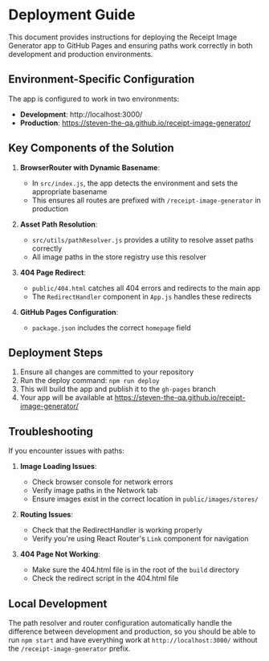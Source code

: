 # Deployment Guide

This document provides instructions for deploying the Receipt Image Generator app to GitHub Pages and ensuring paths work correctly in both development and production environments.

## Environment-Specific Configuration

The app is configured to work in two environments:
- **Development**: http://localhost:3000/
- **Production**: https://steven-the-qa.github.io/receipt-image-generator/

## Key Components of the Solution

1. **BrowserRouter with Dynamic Basename**:
   - In `src/index.js`, the app detects the environment and sets the appropriate basename
   - This ensures all routes are prefixed with `/receipt-image-generator` in production

2. **Asset Path Resolution**:
   - `src/utils/pathResolver.js` provides a utility to resolve asset paths correctly
   - All image paths in the store registry use this resolver

3. **404 Page Redirect**:
   - `public/404.html` catches all 404 errors and redirects to the main app
   - The `RedirectHandler` component in `App.js` handles these redirects

4. **GitHub Pages Configuration**:
   - `package.json` includes the correct `homepage` field

## Deployment Steps

1. Ensure all changes are committed to your repository
2. Run the deploy command: `npm run deploy`
3. This will build the app and publish it to the `gh-pages` branch
4. Your app will be available at https://steven-the-qa.github.io/receipt-image-generator/

## Troubleshooting

If you encounter issues with paths:

1. **Image Loading Issues**:
   - Check browser console for network errors
   - Verify image paths in the Network tab
   - Ensure images exist in the correct location in `public/images/stores/`

2. **Routing Issues**:
   - Check that the RedirectHandler is working properly
   - Verify you're using React Router's `Link` component for navigation

3. **404 Page Not Working**:
   - Make sure the 404.html file is in the root of the `build` directory
   - Check the redirect script in the 404.html file

## Local Development

The path resolver and router configuration automatically handle the difference between development and production, so you should be able to run `npm start` and have everything work at `http://localhost:3000/` without the `/receipt-image-generator` prefix. 